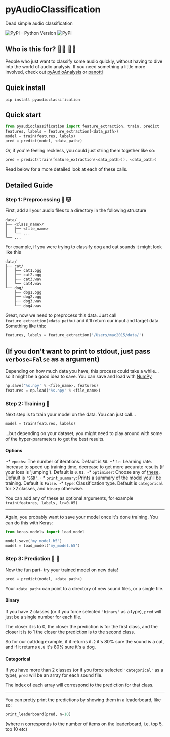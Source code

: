 # pyAudioClassification
Dead simple audio classification

![PyPI - Python Version](https://img.shields.io/pypi/pyversions/Django.svg?style=flat-square)
![PyPI](https://img.shields.io/pypi/v/nine.svg?style=flat-square)

## Who is this for? 👩‍💻 👨‍💻
People who just want to classify some audio quickly, without having to dive into the world of audio analysis.
If you need something a little more involved, check out [pyAudioAnalysis](https://github.com/tyiannak/pyAudioAnalysis) or [panotti](https://github.com/drscotthawley/panotti)

## Quick install
```
pip install pyaudioclassification
```

## Quick start
```python
from pyaudioclassification import feature_extraction, train, predict
features, labels = feature_extraction(<data_path>)
model = train(features, labels)
pred = predict(model, <data_path>)
```

Or, if you're feeling reckless, you could just string them together like so:
```python
pred = predict(train(feature_extraction(<data_path>)), <data_path>)
```

Read below for a more detailed look at each of these calls.

## Detailed Guide
### Step 1: Preprocessing 🐶 🐱
First, add all your audio files to a directory in the following structure
```
data/
├── <class_name>/
│   ├── <file_name>
│   └── ...
└── ...
```

For example, if you were trying to classify dog and cat sounds it might look like this
```
data/
├── cat/
│   ├── cat1.ogg
│   ├── cat2.ogg
│   ├── cat3.wav
│   └── cat4.wav
└── dog/
    ├── dog1.ogg
    ├── dog2.ogg
    ├── dog3.wav
    └── dog4.wav
```

Great, now we need to preprocess this data. Just call `feature_extraction(<data_path>)` and it'll return our input and target data.
Something like this:
```python
features, labels = feature_extraction('/Users/mac2015/data/')
```

(If you don't want to print to stdout, just pass `verbose=False` as a argument)
---
Depending on how much data you have, this process could take a while... so it might be a good idea to save. You can save and load with [NumPy](https://www.numpy.org/)
```python
np.save('%s.npy' % <file_name>, features)
features = np.load('%s.npy' % <file_name>)
```

### Step 2: Training 💪
Next step is to train your model on the data. You can just call...
```python
model = train(features, labels)
```
...but depending on your dataset, you might need to play around with some of the hyper-parameters to get the best results.

#### Options
⋅⋅* `epochs`: The number of iterations. Default is `50`.
⋅⋅* `lr`: Learning rate. Increase to speed up training time, decrease to get more accurate results (if your loss is 'jumping'). Default is `0.01`.
⋅⋅* `optimiser`: Choose any of [these](https://keras.io/optimizers/). Default is `'SGD'`.
⋅⋅* `print_summary`: Prints a summary of the model you'll be training. Default is `False`.
⋅⋅* `type`: Classification type. Default is `categorical` for >2 classes, and `binary` otherwise.

You can add any of these as optional arguments, for example `train(features, labels, lr=0.05)`

---
Again, you probably want to save your model once it's done training. You can do this with Keras:
```python
from keras.models import load_model

model.save('my_model.h5')
model = load_model('my_model.h5')
```

### Step 3: Prediction 🙏 🙌
Now the fun part- try your trained model on new data!

```python
pred = predict(model, <data_path>)
```

Your `<data_path>` can point to a directory of new sound files, or a single file.

#### Binary
If you have 2 classes (or if you force selected `'binary'` as a type), `pred` will just be a single number for each file.

The closer it is to 0, the closer the prediction is for the first class, and the closer it is to 1 the closer the prediction is to the second class.

So for our cat/dog example, if it returns `0.2` it's 80% sure the sound is a cat, and if it returns `0.8` it's 80% sure it's a dog.

#### Categorical
If you have more than 2 classes (or if you force selected `'categorical'` as a type), `pred` will be an array for each sound file.

The index of each array will correspond to the prediction for that class.

---
You can pretty print the predictions by showing them in a leaderboard, like so:

```python
print_leaderboard(pred, n=10)
```

(where n corresponds to the number of items on the leaderboard, i.e. top 5, top 10 etc)
